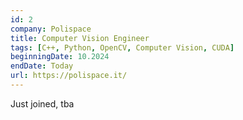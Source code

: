 ```yaml
---
id: 2
company: Polispace
title: Computer Vision Engineer
tags: [C++, Python, OpenCV, Computer Vision, CUDA]
beginningDate: 10.2024
endDate: Today
url: https://polispace.it/
---
```

Just joined, tba